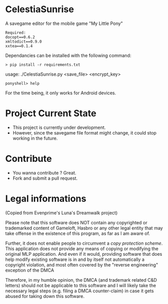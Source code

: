 CelestiaSunrise
===============

A savegame editor for the mobile game "My Little Pony"

```
Required:
docopt==0.6.2
xmltodict==0.9.0
xxtea==0.1.4
```

Dependancies can be installed with the following command:
```
> pip install -r requirements.txt
```

usage: ./CelestiaSunrise.py &lt;save_file&gt; &lt;encrypt_key&gt;

```
ponyshell> help
```

For the time being, it only works for Android devices.

Project Current State
==============

* This project is currently under development.
* However, since the savegame file format might change, it could stop working in the future.

Contribute
==============

* You wanna contribute ? Great.
* Fork and submit a pull request.

Legal informations
==============

(Copied from Evenprime's Luna's Dreamwalk project)

Please note that this software does NOT contain any copyrighted or trademarked
content of Gameloft, Hasbro or any other legal entity that may take offense
in the existence of this program, as far as I am aware of.

Further, it does not enable people to circumvent a *copy protection scheme*.
This application does not provide any means of copying or modifying the
original MLP application. And even if it would, providing software that does
help modify existing software is in and by itself not automatically a copyright
violation, and most often covered by the "reverse engineering" exception of the
DMCA

Therefore, in my humble opinion, the DMCA (and trademark related C&D letters)
should not be applicable to this software and I will likely take the necessary
legal steps (e.g. filing a DMCA counter-claim) in case it gets abused for
taking down this software.

